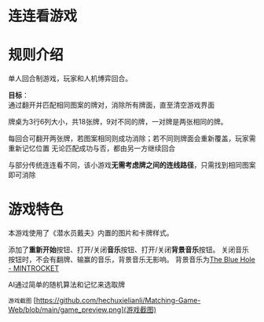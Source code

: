# 连连看游戏
# 规则介绍

单人回合制游戏，玩家和人机博弈回合。

**目标**：  
通过翻开并匹配相同图案的牌对，消除所有牌面，直至清空游戏界面

牌桌为3行6列大小，共18张牌，9对不同的牌，一对牌是两张相同的牌。

每回合可翻开两张牌，若图案相同则成功消除；若不同则牌面会重新覆盖，玩家需重新记忆位置
无论匹配成功与否，都由另一方继续回合

与部分传统连连看不同，该小游戏**无需考虑牌之间的连线路径**，只需找到相同图案即可消除

# 游戏特色

本游戏使用了《潜水员戴夫》内置的图片和卡牌样式。

添加了**重新开始**按钮、打开/关闭**音乐**按钮、打开/关闭**背景音乐**按钮。
关闭音乐按钮时，不会有翻牌、输赢的音乐，背景音乐无影响。
背景音乐为[The Blue Hole - MINTROCKET](https://music.163.com/song?id=2121965979&uct2=U2FsdGVkX1/TOGnj6STH5nXLKt94B4gnHgT39bzsU74=)

AI通过简单的随机算法和记忆来选取牌

`游戏截图`
[https://github.com/hechuxielianli/Matching-Game-Web/blob/main/game_preview.png](游戏截图)

<!-- 
    Copyright (c) 2025 Huang Zhanpeng. All Rights Reserved.
    Licensed under the MIT License.
-->
